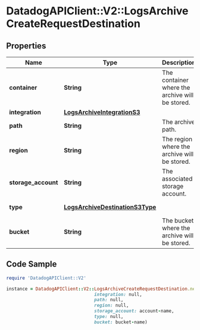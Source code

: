 # DatadogAPIClient::V2::LogsArchiveCreateRequestDestination

## Properties

Name | Type | Description | Notes
------------ | ------------- | ------------- | -------------
**container** | **String** | The container where the archive will be stored. | 
**integration** | [**LogsArchiveIntegrationS3**](LogsArchiveIntegrationS3.md) |  | 
**path** | **String** | The archive path. | [optional] 
**region** | **String** | The region where the archive will be stored. | [optional] 
**storage_account** | **String** | The associated storage account. | 
**type** | [**LogsArchiveDestinationS3Type**](LogsArchiveDestinationS3Type.md) |  | [default to &#39;s3&#39;]
**bucket** | **String** | The bucket where the archive will be stored. | 

## Code Sample

```ruby
require 'DatadogAPIClient::V2'

instance = DatadogAPIClient::V2::LogsArchiveCreateRequestDestination.new(container: container-name,
                                 integration: null,
                                 path: null,
                                 region: null,
                                 storage_account: account-name,
                                 type: null,
                                 bucket: bucket-name)
```


